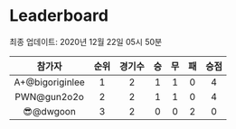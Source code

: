# Leaderboard
최종 업데이트: 2020년 12월 22일 05시 50분




| 참가자 | 순위 | 경기수 | 승 | 무 | 패 | 승점 |
|:---:|:---:|:---:|:---:|:---:|:---:|:---:|
| A+@bigoriginlee | 1 | 2 | 1 | 1 | 0 | 4 |
| PWN@gun2o2o | 2 | 2 | 1 | 1 | 0 | 4 |
| 😎@dwgoon | 3 | 2 | 0 | 0 | 2 | 0 |